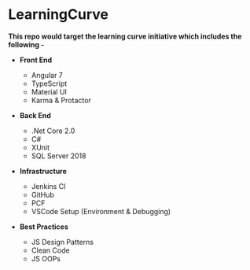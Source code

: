 # LearningCurve

**This repo would target the learning curve initiative which includes the following -**

- **Front End**

  - Angular 7
  - TypeScript
  - Material UI
  - Karma & Protactor

- **Back End**

  - .Net Core 2.0
  - C#
  - XUnit
  - SQL Server 2018

- **Infrastructure**

  - Jenkins CI
  - GitHub
  - PCF
  - VSCode Setup (Environment & Debugging)

- **Best Practices**

  - JS Design Patterns
  - Clean Code
  - JS OOPs
